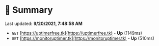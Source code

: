 # 📖 Summary
Last updated: **9/20/2021, 7:48:58 AM**

- `GET` [https://uptimerfree.tk](https://uptimerfree.tk) - **Up** (1149ms)
- `GET` [https://monitoruptimer.tk](https://monitoruptimer.tk) - **Up** (510ms)
